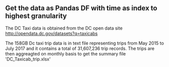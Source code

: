 ## Get the data as Pandas DF with time as index to highest granularity
The DC Taxi data is obtained from the DC open data site
http://opendata.dc.gov/datasets?q=taxicabs

The 158GB Dc taxi trip data is in  text file representing trips from May 2015 to July 2017 and it contains a total of 31,607,236 trip records.
The trips are then aggreagted on monthly basis to get the summary file 'DC_Taxicab_trip.xlsx'
